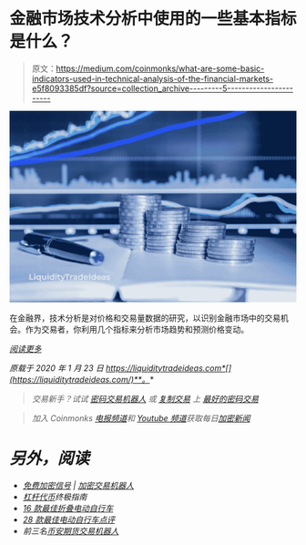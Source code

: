 # 金融市场技术分析中使用的一些基本指标是什么？

> 原文：<https://medium.com/coinmonks/what-are-some-basic-indicators-used-in-technical-analysis-of-the-financial-markets-e5f8093385df?source=collection_archive---------5----------------------->

![](img/490c988d7d0a0edab5f0a00705c8076b.png)

在金融界，技术分析是对价格和交易量数据的研究，以识别金融市场中的交易机会。作为交易者，你利用几个指标来分析市场趋势和预测价格变动。

[*阅读更多*](https://liquiditytradeideas.com/community/forex-trading-indicators/what-are-some-basic-indicators-used-in-technical-analysis-of-financial-markets/)

*原载于 2020 年 1 月 23 日 https://liquiditytradeideas.com*[](https://liquiditytradeideas.com/)**。**

> **交易新手？试试* [*密码交易机器人*](/coinmonks/crypto-trading-bot-c2ffce8acb2a) *或* [*复制交易*](/coinmonks/top-10-crypto-copy-trading-platforms-for-beginners-d0c37c7d698c) *上* [*最好的密码交易*](/coinmonks/crypto-exchange-dd2f9d6f3769)*

> *加入 Coinmonks [电报频道](https://t.me/coincodecap)和 [Youtube 频道](https://www.youtube.com/c/coinmonks/videos)获取每日[加密新闻](http://coincodecap.com/)*

# *另外，阅读*

*   *[免费加密信号](/coinmonks/free-crypto-signals-48b25e61a8da) | [加密交易机器人](/coinmonks/crypto-trading-bot-c2ffce8acb2a)*
*   *[杠杆代币](/coinmonks/leveraged-token-3f5257808b22)终极指南*
*   *[16 款最佳折叠电动自行车](/coinmonks/top-17-folding-electric-bikes-5e296f0918cb)*
*   *[28 款最佳电动自行车点评](/coinmonks/the-28-best-electric-bikes-review-and-buying-guide-in-2023-7bb3146cb403)*
*   *前三名[币安期货交易机器人](/coinmonks/top-3-binance-futures-trading-bots-e6031f84b3f9)*